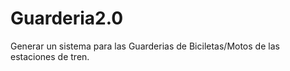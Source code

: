# Guarderia2.0
Generar un sistema para las Guarderias de Biciletas/Motos de las estaciones de tren.
